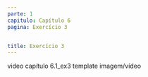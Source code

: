 ```yaml
---
parte: 1
capitulo: Capítulo 6
pagina: Exercício 3


title: Exercício 3
---
```


video capítulo 6.1_ex3
template imagem/vídeo
